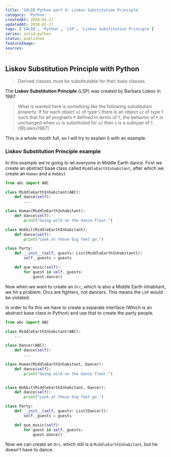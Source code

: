 ```yaml
---
title: 'SOLID Python part 4: Liskov Substitution Principle'
category: 'Python'
createdAt: 2020-01-17
updatedAt: 2020-01-17
tags: ['SOLID', 'Python', 'LSP', 'Liskov Substitution Principle']
series: solid-python
status: published
featureImage:
sources:
---
```


## Liskov Substitution Principle with Python

> Derived classes must be substitutable for their base classes.

The **Liskov Substitution Principle** (LSP) was created by Barbara Liskov in 1987:

> What is wanted here is something like the following substitution property: If
> for each object `o1` of type `S` there is an object `o2` of type `T` such that for all
> programs `P` defined in terms of `T`, the behavior of `P` is unchanged when `o1` is
> substituted for `o2` then `S` is a subtype of `T`. [@Liskov1987]

This is a whole mouth full, so I will try to explain it with an example.

### Liskov Substitution Principle example

In this example we're going to let everyone in Middle Earth dance.
First we create an abstract base class called `MiddleEarthInhabitant`, after which we create an `Human` and a `Hobbit`

```python
from abc import ABC

class MiddleEarthInhabitant(ABC):
    def dance(self):
        ...

class Human(MiddleEarthInhabitant):
    def dance(self):
        print("Going wild on the dance floor.")

class Hobbit(MiddleEarthInhabitant):
    def dance(self):
        print("Look at those big feet go.")

class Party:
    def __init__(self, guests: List[MiddleEarthInhabitant]):
        self._guests = guests

    def que_music(self):
        for guest in self._guests:
            guest.dance()
```

Now when we want to create an `Orc`, which is also a Middle Earth inhabitant, we hit a problem: Orcs are fighters, not dancers.
This means the `LSP` would be violated.

In order to fix this we have to create a separate interface (Which is an abstract base class in Python)
and use that to create the party people.

```python
from abc import ABC

class MiddleEarthInhabitant(ABC):
    ...

class Dancer(ABC):
    def dance(self):
        ...

class Human(MiddleEarthInhabitant, Dancer):
    def dance(self):
        print("Going wild on the dance floor.")


class Hobbit(MiddleEarthInhabitant, Dancer):
    def dance(self):
        print("Look at those big feet go.")

class Party:
    def __init__(self, guests: List[Dancer]):
        self._guests = guests

    def que_music(self):
        for guest in self._guests:
            guest.dance()
```

Now we can create an `Orc`, which still is a `MiddleEarthInhabitant`, but he doesn't have to dance.
